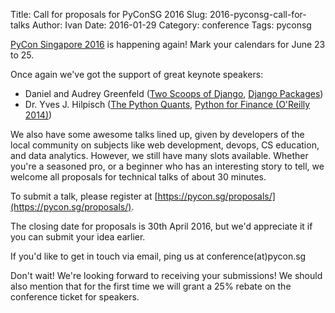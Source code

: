 Title: Call for proposals for PyConSG 2016
Slug: 2016-pyconsg-call-for-talks
Author: Ivan
Date: 2016-01-29
Category: conference
Tags: pyconsg


[PyCon Singapore 2016](https://pycon.sg/) is happening again! Mark your calendars
for June 23 to 25.

Once again we've got the support of great keynote speakers:

* Daniel and Audrey Greenfeld ([Two Scoops of Django](https://www.twoscoopspress.com), [Django Packages](https://www.djangopackages.com/))
* Dr. Yves J. Hilpisch ([The Python Quants](http://tpq.io/), [Python for Finance (O'Reilly 2014)](http://python-for-finance.com/))

We also have some awesome talks lined up, given by developers of the local
community on subjects like web development, devops, CS education, and data
analytics. However, we still have many slots available.  Whether you're a
seasoned pro, or a beginner who has an interesting story to tell, we welcome all
proposals for technical talks of about 30 minutes.

To submit a talk, please register at [https://pycon.sg/proposals/](https://pycon.sg/proposals/).

The closing date for proposals is 30th April 2016, but we'd appreciate it if you
can submit your idea earlier.

If you'd like to get in touch via email, ping us at conference(at)pycon.sg

Don't wait! We're looking forward to receiving your submissions! We should also
mention that for the first time we will grant a 25% rebate on the conference
ticket for speakers.

